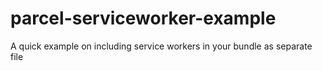 # parcel-serviceworker-example
A quick example on including service workers in your bundle as separate file